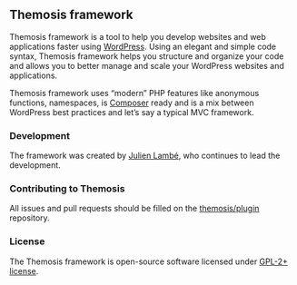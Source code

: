 Themosis framework
------------------

Themosis framework is a tool to help you develop websites and web applications faster using [WordPress](http://wordpress.org). Using an elegant and simple code syntax, Themosis framework helps you structure and organize your code and allows you to better manage and scale your WordPress websites and applications.

Themosis framework uses “modern” PHP features like anonymous functions, namespaces, is [Composer](https://getcomposer.org/) ready and is a mix between WordPress best practices and let’s say a typical MVC framework.

### Development

The framework was created by [Julien Lambé](http://www.themosis.com/), who continues to lead the development.

### Contributing to Themosis

All issues and pull requests should be filled on the [themosis/plugin](https://github.com/themosis/plugin/issues) repository.

### License

The Themosis framework is open-source software licensed under [GPL-2+ license](http://www.gnu.org/licenses/gpl-2.0.html).